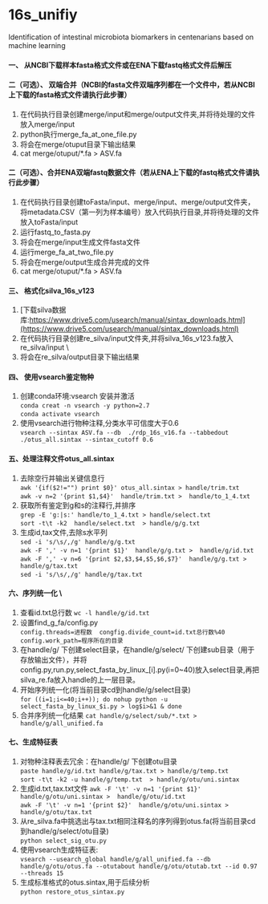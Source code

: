 # 16s_unifiy
Identification of intestinal microbiota  biomarkers in centenarians based on machine learning
#### 一、 从NCBI下载样本fasta格式文件或在ENA下载fastq格式文件后解压

#### 二（可选）、 双端合并（NCBI的fasta文件双端序列都在一个文件中，若从NCBI上下载的fasta格式文件请执行此步骤）
1. 在代码执行目录创建merge/input和merge/output文件夹,并将待处理的文件放入merge/input 
2. python执行merge_fa_at_one_file.py
3. 将会在merge/otuput目录下输出结果 
4. cat merge/otuput/*.fa > ASV.fa
#### 二（可选）、合并ENA双端fastq数据文件（若从ENA上下载的fastq格式文件请执行此步骤）
1. 在代码执行目录创建toFasta/input、merge/input、merge/output文件夹，将metadata.CSV（第一列为样本编号）放入代码执行目录,并将待处理的文件放入toFasta/input
2. 运行fastq_to_fasta.py
3. 将会在merge/input生成文件fasta文件
4. 运行merge_fa_at_two_file.py
5. 将会在merge/output生成合并完成的文件
6. cat merge/otuput/*.fa > ASV.fa
#### 三、 格式化silva_16s_v123
1. [下载silva数据库:https://www.drive5.com/usearch/manual/sintax_downloads.html](https://www.drive5.com/usearch/manual/sintax_downloads.html)
2. 在代码执行目录创建re_silva/input文件夹,并将silva_16s_v123.fa放入re_silva/input \
3. 将会在re_silva/output目录下输出结果
#### 四、 使用vsearch鉴定物种
1. 创建conda环境:vsearch 安装并激活\
`conda creat -n vsearch -y python=2.7` \
`conda activate vsearch`
2. 使用vsearch进行物种注释,分类水平可信度大于0.6 \
`vsearch --sintax ASV.fa --db  ./rdp_16s_v16.fa --tabbedout ./otus_all.sintax --sintax_cutoff 0.6 `
#### 五、处理注释文件otus_all.sintax 
1. 去除空行并输出关键信息行 \
`awk '{if($2!="") print $0}' otus_all.sintax > handle/trim.txt` \
`awk -v n=2 '{print $1,$4}'  handle/trim.txt >  handle/to_1_4.txt`
3. 获取所有鉴定到g和s的注释行,并排序 \
`grep -E 'g:|s:' handle/to_1_4.txt > handle/select.txt`  \
`sort -t\t -k2  handle/select.txt  > handle/g/g.txt`
4. 生成id,tax文件,去除s水平列 \
`sed -i 's/\s/,/g' handle/g/g.txt` \
`awk -F ',' -v n=1 '{print $1}'  handle/g/g.txt >  handle/g/id.txt` \
`awk -F ',' -v n=6 '{print $2,$3,$4,$5,$6,$7}'  handle/g/g.txt >  handle/g/tax.txt` \
`sed -i 's/\s/,/g' handle/g/tax.txt`
#### 六、序列统一化 \
1. 查看id.txt总行数
`wc -l handle/g/id.txt`
2. 设置find_g_fa/config.py \
`config.threads=进程数  congfig.divide_count=id.txt总行数%40  config.work_path=程序所在的目录`
3. 在handle/g/ 下创建select目录，在handle/g/select/ 下创建sub目录（用于存放输出文件），并将config.py,run.py,select_fasta_by_linux_[i].py(i=0~40)放入select目录,再把silva_re.fa放入handle的上一层目录。
4. 开始序列统一化(将当前目录cd到handle/g/select目录) \
`for ((i=1;i<=40;i++)); do nohup python -u select_fasta_by_linux_$i.py > log$i>&1 & done`
5. 合并序列统一化结果
`cat handle/g/select/sub/*.txt > handle/g/all_unified.fa`
#### 七、生成特征表
1. 对物种注释表去冗余：在handle/g/ 下创建otu目录 \
`paste handle/g/id.txt handle/g/tax.txt > handle/g/temp.txt` \
`sort -t\t -k2 -u handle/g/temp.txt  > handle/g/otu/uni.sintax`
2. 生成id.txt,tax.txt文件
`awk -F '\t' -v n=1 '{print $1}'  handle/g/otu/uni.sintax >  handle/g/otu/id.txt` \
`awk -F '\t' -v n=1 '{print $2}'  handle/g/otu/uni.sintax >  handle/g/otu/tax.txt`
3. 从re_silva.fa中挑选出与tax.txt相同注释名的序列得到otus.fa(将当前目录cd到handle/g/select/otu目录) \
`python select_sig_otu.py`
4. 使用vsearch生成特征表: \
`vsearch --usearch_global handle/g/all_unified.fa --db handle/g/otu/otus.fa --otutabout handle/g/otu/otutab.txt --id 0.97 --threads 15`
5. 生成标准格式的otus.sintax,用于后续分析 \
`python restore_otus_sintax.py`

